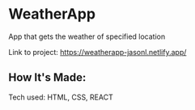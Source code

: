 
# WeatherApp
App that gets the weather of specified location

Link to project: https://weatherapp-jasonl.netlify.app/

<h2>How It's Made:</h2>

Tech used: HTML, CSS, REACT
